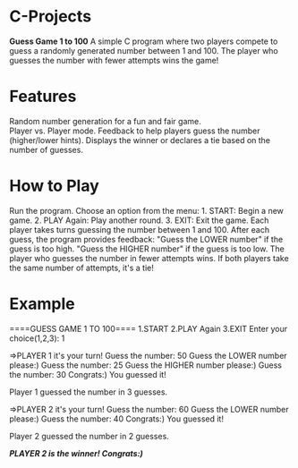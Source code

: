# C-Projects

**Guess Game 1 to 100**
  A simple C program where two players compete to guess a randomly generated number between 1 and 100. The player who guesses the number with fewer attempts wins the game!

# Features

  Random number generation for a fun and fair game.<br>
  Player vs. Player mode.
  Feedback to help players guess the number (higher/lower hints).
  Displays the winner or declares a tie based on the number of guesses.

# How to Play

  Run the program.
  Choose an option from the menu:
    1. START: Begin a new game.
    2. PLAY Again: Play another round.
    3. EXIT: Exit the game.
  Each player takes turns guessing the number between 1 and 100.
  After each guess, the program provides feedback:
    "Guess the LOWER number" if the guess is too high.
    "Guess the HIGHER number" if the guess is too low.
  The player who guesses the number in fewer attempts wins.
  If both players take the same number of attempts, it's a tie!

# Example
  ====GUESS GAME 1 TO 100====
  1.START
  2.PLAY Again
  3.EXIT
  Enter your choice(1,2,3): 1
  
  =>PLAYER 1 it's your turn!
  Guess the number: 50
  Guess the LOWER number please:)
  Guess the number: 25
  Guess the HIGHER number please:)
  Guess the number: 30
  Congrats:) You guessed it!
  
  Player 1 guessed the number in 3 guesses.
  
  =>PLAYER 2 it's your turn!
  Guess the number: 60
  Guess the LOWER number please:)
  Guess the number: 40
  Congrats:) You guessed it!
  
  Player 2 guessed the number in 2 guesses.
  
  ***PLAYER 2 is the winner! Congrats:)***
